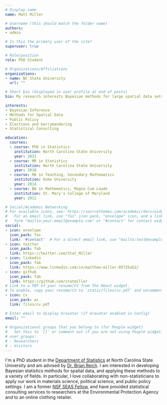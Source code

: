 ```yaml
---
# Display name
name: Matt Miller

# Username (this should match the folder name)
authors:
- admin

# Is this the primary user of the site?
superuser: true

# Role/position
role: PhD Student

# Organizations/Affiliations
organizations:
- name: NC State University
  url: ""

# Short bio (displayed in user profile at end of posts)
bio: My research interests Bayesian methods for large spatial data sets and applying new statistical methodologies election research, materials science, and public policy.

interests:
- Bayesian Inference
- Methods for Spatial Data
- Public Policy
- Elections and Gerrymandering
- Statistical Consulting

education:
  courses:
  - course: PhD in Statistics
    institution: North Carolina State University
    year: 2021
  - course: MR in Statistics
    institution: North Carolina State University
    year: 2018
  - course: MA in Teaching, Secondary Mathematics
    institution: Duke University
    year: 2014
  - course: BA in Mathematics, Magna Cum Laude
    institution: St. Mary's College of Maryland
    year: 2011

# Social/Academic Networking
# For available icons, see: https://sourcethemes.com/academic/docs/widgets/#icons
#   For an email link, use "fas" icon pack, "envelope" icon, and a link in the
#   form "mailto:your-email@example.com" or "#contact" for contact widget.
social:
- icon: envelope
  icon_pack: fas
  link: '#contact'  # For a direct email link, use "mailto:test@example.org".
- icon: twitter
  icon_pack: fab
  link: https://twitter.com/Stat_Miller
- icon: linkedin
  icon_pack: fab
  link: https://www.linkedin.com/in/matthew-miller-05725a52/
- icon: github
  icon_pack: fab
  link: https://github.com/statmiller
# Link to a PDF of your resume/CV from the About widget.
# To enable, copy your resume/CV to `static/files/cv.pdf` and uncomment the lines below.  
- icon: cv
  icon_pack: ai
  link: files/cv.pdf

# Enter email to display Gravatar (if Gravatar enabled in Config)
email: ""
  
# Organizational groups that you belong to (for People widget)
#   Set this to `[]` or comment out if you are not using People widget.  
# user_groups:
# - Researchers
# - Visitors
---
```


I'm a PhD student in the [Department of Statistics](https://www.stat.ncsu.edu/) at North Carolina State University and am advised by [Dr. Brian Reich](https://www4.stat.ncsu.edu/~reich/index.html). I am interested in developing Bayesian statistics methods for spatial data, and applying these methods to a variety of fields. In particular, I love collaborating with non-statisticians to apply our work in materials science, political science, and public policy settings. I am a former [NSF SEAS Fellow](https://www.mse.ncsu.edu/seas/), and have provided statistical consulting services to researchers at the Environmental Protection Agency and to an online clothing retailer.

